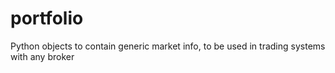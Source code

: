 # portfolio
Python objects to contain generic market info, to be used in trading systems with any broker

